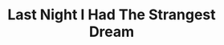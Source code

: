 ---
ee_id_show: '4226'
title: Last Night I Had The Strangest Dream
url: last-night-i-had-the-strangest-dream
live_url:
year: '2009'
venue: Kunsthaus Graz
state_country: Graz
type:
dates:
wwwnews:
wwweblast:
www:
pitch: "​Auto-tune’d my way through this performance. More soon ...."
ps:
credits:
download:
layout: shows
---